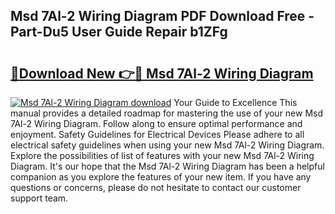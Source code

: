 ## Msd 7Al-2 Wiring Diagram PDF Download Free - Part-Du5 User Guide Repair b1ZFg

# <h2><a href="http://dfkz7x3.blite.top/?on=Msd+7Al-2+Wiring+Diagram">🔗Download New 👉🔴 Msd 7Al-2 Wiring Diagram</a></h2>

[![Msd 7Al-2 Wiring Diagram download](https://i.imgur.com/lujVjoI.png)](http://dfkz7x3.blite.top/?on=Msd+7Al-2+Wiring+Diagram)
Your Guide to Excellence This manual provides a detailed roadmap for mastering the use of your new Msd 7Al-2 Wiring Diagram. Follow along to ensure optimal performance and enjoyment. Safety Guidelines for Electrical Devices Please adhere to all electrical safety guidelines when using your new Msd 7Al-2 Wiring Diagram. Explore the possibilities of list of features with your new Msd 7Al-2 Wiring Diagram. It's our hope that the Msd 7Al-2 Wiring Diagram has been a helpful companion as you explore the features of your new item. If you have any questions or concerns, please do not hesitate to contact our customer support team.
